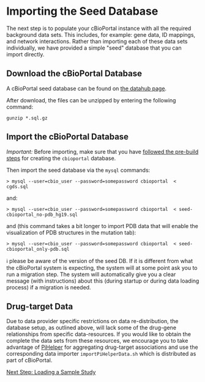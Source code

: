 # Importing the Seed Database

The next step is to populate your cBioPortal instance with all the required background data sets.  This includes, for example:  gene data, ID mappings, and network interactions.  Rather than importing each of these data sets individually, we have provided a simple "seed" database that you can import directly.

## Download the cBioPortal Database

A cBioPortal seed database can be found on [the datahub page](https://github.com/cbioportal/datahub/blob/master/seedDB/README.md).

After download, the files can be unzipped by entering the following command:

    gunzip *.sql.gz

## Import the cBioPortal Database

*Important:*  Before importing, make sure that you have [followed the pre-build steps](Pre-Build-Steps.md#prepare_database) for creating the `cbioportal` database.  

Then import the seed database via the `mysql` commands:

    > mysql --user=cbio_user --password=somepassword cbioportal  < cgds.sql

and:

    > mysql --user=cbio_user --password=somepassword cbioportal  < seed-cbioportal_no-pdb_hg19.sql
    
and (this command takes a bit longer to import PDB data that will enable the visualization of PDB structures in the mutation tab): 

    > mysql --user=cbio_user --password=somepassword cbioportal  < seed-cbioportal_only-pdb.sql

:information_source: please be aware of the version of the seed DB. If it is different from what the cBioPortal system is expecting, the system will at some point ask you to run a migration step. The system will automatically give you a clear message (with instructions) about this (during startup or during data loading process) if a migration is needed. 

## Drug-target Data

Due to data provider specific restrictions on data re-distribution, the database setup, as outlined above, will lack some of the drug-gene relationships from specific data-resources. If you would like to obtain the complete the data sets from these resources, we encourage you to take advantage of [PiHelper](http://bitbucket.org/armish/pihelper) for aggregating drug-target associations and use the corresponding data importer `importPiHelperData.sh` which is distributed as part of cBioPortal.

[Next Step: Loading a Sample Study](Load-Sample-Cancer-Study.md)
